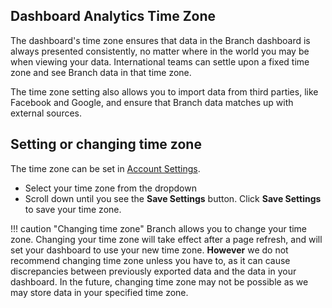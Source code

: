 ## Dashboard Analytics Time Zone

The dashboard's time zone ensures that data in the Branch dashboard is always presented consistently, no matter where in the world you may be when viewing your data. International teams can settle upon a fixed time zone and see Branch data in that time zone.

The time zone setting also allows you to import data from third parties, like Facebook and Google, and ensure that Branch data matches up with external sources.

## Setting or changing time zone

The time zone can be set in [Account Settings](https://dashboard.branch.io/account-settings/app). 

- Select your time zone from the dropdown
- Scroll down until you see the <notranslate>**Save Settings**</notranslate> button. Click <notranslate>**Save Settings**</notranslate> to save your time zone.

!!! caution "Changing time zone"
    Branch allows you to change your time zone. Changing your time zone will take effect after a page refresh, and will set your dashboard to use your new time zone. **However** we do not recommend changing time zone unless you have to, as it can cause discrepancies between previously exported data and the data in your dashboard. In the future, changing time zone may not be possible as we may store data in your specified time zone.
